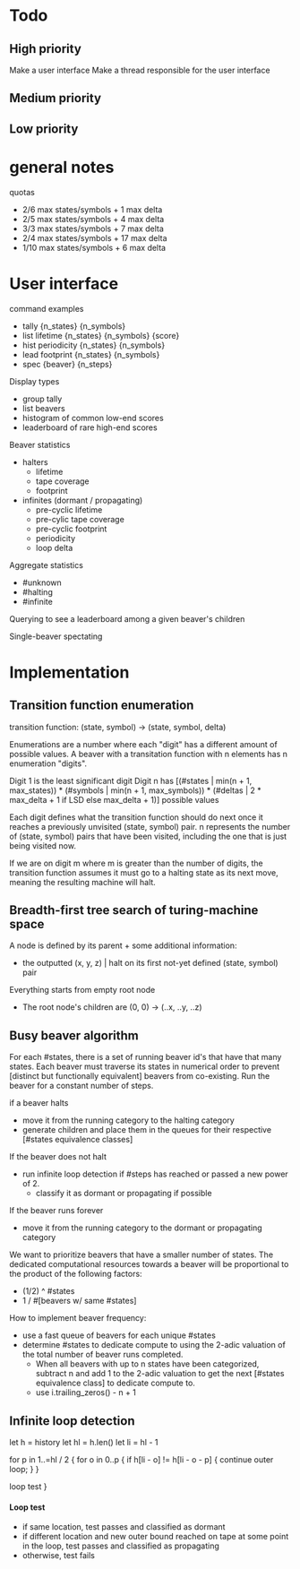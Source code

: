 # Todo

## High priority

Make a user interface
Make a thread responsible for the user interface

## Medium priority



## Low priority



# general notes

quotas
- 2/6 max states/symbols + 1 max delta
- 2/5 max states/symbols + 4 max delta
- 3/3 max states/symbols + 7 max delta
- 2/4 max states/symbols + 17 max delta
- 1/10 max states/symbols + 6 max delta


# User interface

command examples
- tally {n_states} {n_symbols}
- list lifetime {n_states} {n_symbols} {score}
- hist periodicity {n_states} {n_symbols}
- lead footprint {n_states} {n_symbols}
- spec {beaver} {n_steps}

Display types
- group tally
- list beavers
- histogram of common low-end scores
- leaderboard of rare high-end scores

Beaver statistics
- halters
  - lifetime
  - tape coverage
  - footprint
- infinites (dormant / propagating)
  - pre-cyclic lifetime
  - pre-cylic tape coverage
  - pre-cyclic footprint
  - periodicity
  - loop delta

Aggregate statistics
- #unknown
- #halting
- #infinite

Querying to see a leaderboard among a given beaver's children

Single-beaver spectating

# Implementation

## Transition function enumeration

transition function:
(state, symbol) -> (state, symbol, delta)

Enumerations are a number where each "digit" has a different amount of possible values. A beaver with a transitation function with n elements has n enumeration "digits".

Digit 1 is the least significant digit
Digit n has [(#states | min(n + 1, max_states)) * (#symbols | min(n + 1, max_symbols)) * (#deltas | 2 * max_delta + 1 if LSD else max_delta + 1)] possible values

Each digit defines what the transition function should do next once it reaches a previously unvisited (state, symbol) pair.
n represents the number of (state, symbol) pairs that have been visited, including the one that is just being visited now.

If we are on digit m where m is greater than the number of digits, the transition function assumes it must go to a halting state as its next move,
meaning the resulting machine will halt.

## Breadth-first tree search of turing-machine space

A node is defined by its parent + some additional information:
- the outputted (x, y, z) | halt on its first not-yet defined (state, symbol) pair

Everything starts from empty root node
- The root node's children are (0, 0) -> (..x, ..y, ..z)


## Busy beaver algorithm

For each #states, there is a set of running beaver id's that have that many states.
Each beaver must traverse its states in numerical order to prevent [distinct but functionally equivalent] beavers from co-existing.
Run the beaver for a constant number of steps.

if a beaver halts
- move it from the running category to the halting category
- generate children and place them in the queues for their respective [#states equivalence classes]

If the beaver does not halt
- run infinite loop detection if #steps has reached or passed a new power of 2.
  - classify it as dormant or propagating if possible

If the beaver runs forever
- move it from the running category to the dormant or propagating category

We want to prioritize beavers that have a smaller number of states.
The dedicated computational resources towards a beaver will be proportional to the product of the following factors:
- (1/2) ^ #states
- 1 / #[beavers w/ same #states]

How to implement beaver frequency:
- use a fast queue of beavers for each unique #states
- determine #states to dedicate compute to using the 2-adic
  valuation of the total number of beaver runs completed.
  - When all beavers with up to n states have been categorized,
    subtract n and add 1 to the 2-adic valuation to get the next
    [#states equivalence class] to dedicate compute to.
  - use i.trailing_zeros() - n + 1

## Infinite loop detection

let h = history
let hl = h.len()
let li = hl - 1

for p in 1..=hl / 2 {
  for o in 0..p {
    if h[li - o] != h[li - o - p] {
      continue outer loop;
    }
  }
  
  loop test
}

#### Loop test

- if same location, test passes and classified as dormant
- if different location and new outer bound reached on tape at some point in the loop, test passes and classified as propagating
- otherwise, test fails





